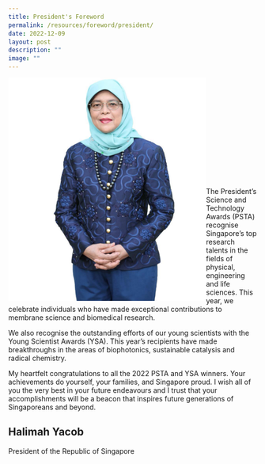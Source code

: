 ```yaml
---
title: President's Foreword
permalink: /resources/foreword/president/
date: 2022-12-09
layout: post
description: ""
image: ""
---
```

<img src="/images/Presidents%20foreword/psta2022-president's-foreword.jpg" alt="Halimah Yacob" style="width:400px" align="left"/><br/><br/><br/><br/><br/><br/><br/><br/><br/><br/><br/><br/><br/>
The President’s Science and Technology Awards (PSTA) recognise Singapore’s top research talents in the fields of physical, engineering and life sciences. This year, we celebrate individuals who have made exceptional contributions to membrane science and biomedical research.

We also recognise the outstanding efforts of our young scientists with the Young Scientist Awards (YSA). This year’s recipients have made breakthroughs in the areas of biophotonics, sustainable catalysis and radical chemistry.

My heartfelt congratulations to all the 2022 PSTA and YSA winners. Your achievements do yourself, your families, and Singapore proud. I wish all of you the very best in your future endeavours and I trust that your accomplishments will be a beacon that inspires future generations of Singaporeans and beyond.
## **Halimah Yacob**

President of the Republic of Singapore